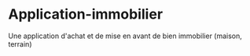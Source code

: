 # Application-immobilier
Une application d'achat et de mise en avant de bien immobilier (maison, terrain)
